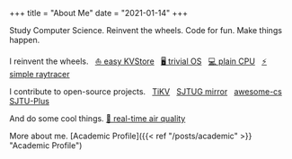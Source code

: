 +++
title = "About Me"
date = "2021-01-14"
+++

Study Computer Science. Reinvent the wheels. Code for fun. Make things happen.

I reinvent the wheels. &nbsp;
[⛵ easy KVStore](https://github.com/tikv/agatedb) &nbsp;
[🖥️ trivial OS](https://github.com/skyzh/core-os-riscv) &nbsp;
[💻 plain CPU](https://github.com/skyzh/mips-simulator) &nbsp;
[⚡ simple raytracer](https://github.com/skyzh/raytracer.rs)

I contribute to open-source projects. &nbsp;
[TiKV](https://github.com/tikv/tikv) &nbsp;
[SJTUG mirror](http://mirrors.sjtug.sjtu.edu.cn) &nbsp;
[awesome-cs](https://github.com/SJTU-CSE/awesome-cs) &nbsp;
[SJTU-Plus](https://plus.sjtu.edu.cn/)

And do some cool things.
[🌈 real-time air quality](https://bluesense.skyzh.dev)

More about me. [Academic Profile]({{< ref "/posts/academic" >}} "Academic Profile")